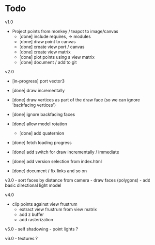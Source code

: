 Todo 
=========

v1.0
- Project points from monkey / teapot to image/canvas
    - [done] include requires, -> modules
    - [done] draw point to canvas
	- [done] create view port / canvas
	- [done] create view matrix
	- [done] plot points using a view matrix	
	- [done] document / add to git

v2.0
- [in-progress] port vector3

- [done] draw incrementally
- [done] draw vertices as part of the draw face (so we can ignore 'backfacing vertices')
- [done] ignore backfacing faces
- [done] allow model rotation
	- [done] add quaternion
- [done] fetch loading progress
- [done] add switch for draw incrementally / immediate
- [done] add version selection from index.html
- [done] document / fix links and so on

v3.0
	- sort faces by distance from camera
	- draw faces (polygons)
	- add basic directional light model

v4.0
- clip points against view frustrum
    - extract view frustrum from view matrix
	- add z buffer
	- add rasterization

v5.0 
	- self shadowing
	- point lights ?

v6.0 
	- textures ?
	